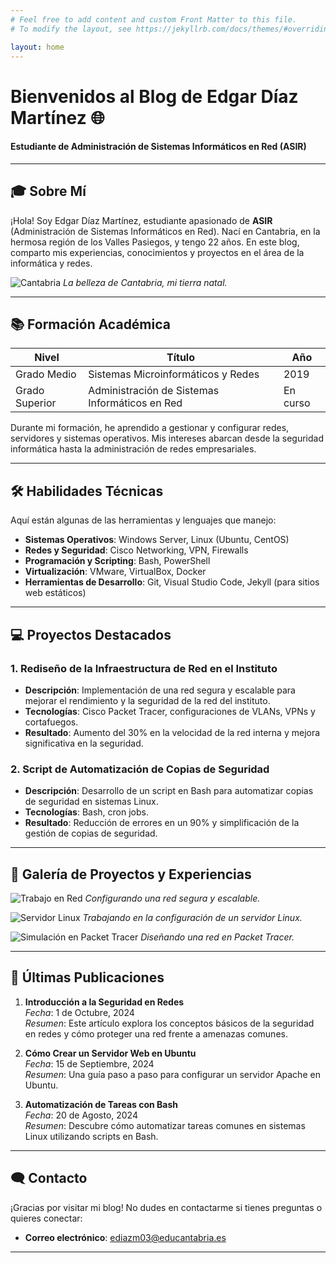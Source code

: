 ```yaml
---
# Feel free to add content and custom Front Matter to this file.
# To modify the layout, see https://jekyllrb.com/docs/themes/#overriding-theme-defaults

layout: home
---
```


# Bienvenidos al Blog de Edgar Díaz Martínez 🌐
#### Estudiante de Administración de Sistemas Informáticos en Red (ASIR)

---

## 🎓 Sobre Mí
¡Hola! Soy Edgar Díaz Martínez, estudiante apasionado de **ASIR** (Administración de Sistemas Informáticos en Red). Nací en Cantabria, en la hermosa región de los Valles Pasiegos, y tengo 22 años. En este blog, comparto mis experiencias, conocimientos y proyectos en el área de la informática y redes.

![Cantabria](https://upload.wikimedia.org/wikipedia/commons/7/7b/Cantabria.jpg)
*La belleza de Cantabria, mi tierra natal.*

---

## 📚 Formación Académica

| Nivel            | Título                                    | Año       |
|------------------|-------------------------------------------|-----------|
| Grado Medio      | Sistemas Microinformáticos y Redes        | 2019      |
| Grado Superior   | Administración de Sistemas Informáticos en Red | En curso |

Durante mi formación, he aprendido a gestionar y configurar redes, servidores y sistemas operativos. Mis intereses abarcan desde la seguridad informática hasta la administración de redes empresariales.

---

## 🛠️ Habilidades Técnicas

Aquí están algunas de las herramientas y lenguajes que manejo:

- **Sistemas Operativos**: Windows Server, Linux (Ubuntu, CentOS)
- **Redes y Seguridad**: Cisco Networking, VPN, Firewalls
- **Programación y Scripting**: Bash, PowerShell
- **Virtualización**: VMware, VirtualBox, Docker
- **Herramientas de Desarrollo**: Git, Visual Studio Code, Jekyll (para sitios web estáticos)

---

## 💻 Proyectos Destacados

### 1. **Rediseño de la Infraestructura de Red en el Instituto**
   - **Descripción**: Implementación de una red segura y escalable para mejorar el rendimiento y la seguridad de la red del instituto.
   - **Tecnologías**: Cisco Packet Tracer, configuraciones de VLANs, VPNs y cortafuegos.
   - **Resultado**: Aumento del 30% en la velocidad de la red interna y mejora significativa en la seguridad.

### 2. **Script de Automatización de Copias de Seguridad**
   - **Descripción**: Desarrollo de un script en Bash para automatizar copias de seguridad en sistemas Linux.
   - **Tecnologías**: Bash, cron jobs.
   - **Resultado**: Reducción de errores en un 90% y simplificación de la gestión de copias de seguridad.

---

## 🌆 Galería de Proyectos y Experiencias

![Trabajo en Red](https://upload.wikimedia.org/wikipedia/commons/e/e7/Network_cabling.jpg)
*Configurando una red segura y escalable.*

![Servidor Linux](https://upload.wikimedia.org/wikipedia/commons/3/3a/Linux_console.jpg)
*Trabajando en la configuración de un servidor Linux.*

![Simulación en Packet Tracer](https://upload.wikimedia.org/wikipedia/commons/9/98/Cisco_Packet_Tracer.jpg)
*Diseñando una red en Packet Tracer.*

---

## 📝 Últimas Publicaciones

1. **Introducción a la Seguridad en Redes**  
   *Fecha*: 1 de Octubre, 2024  
   *Resumen*: Este artículo explora los conceptos básicos de la seguridad en redes y cómo proteger una red frente a amenazas comunes.

2. **Cómo Crear un Servidor Web en Ubuntu**  
   *Fecha*: 15 de Septiembre, 2024  
   *Resumen*: Una guía paso a paso para configurar un servidor Apache en Ubuntu.

3. **Automatización de Tareas con Bash**  
   *Fecha*: 20 de Agosto, 2024  
   *Resumen*: Descubre cómo automatizar tareas comunes en sistemas Linux utilizando scripts en Bash.

---

## 🗨️ Contacto

¡Gracias por visitar mi blog! No dudes en contactarme si tienes preguntas o quieres conectar:

- **Correo electrónico**: [ediazm03@educantabria.es](mailto:ediazm03@educantabria.es)

---


